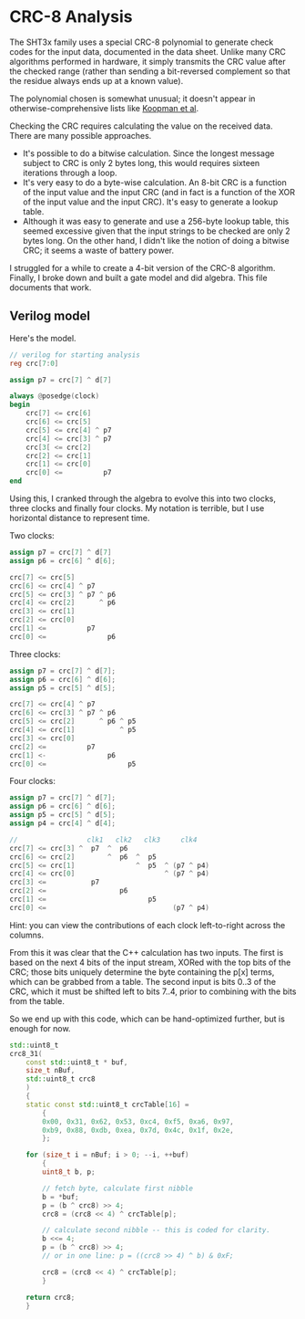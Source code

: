 # CRC-8 Analysis

The SHT3x family uses a special CRC-8 polynomial to generate check codes for the input data, documented in the data sheet. Unlike many CRC algorithms performed in hardware, it simply transmits the CRC value after the checked range (rather than sending a bit-reversed complement so that the residue always ends up at a known value).

The polynomial chosen is somewhat unusual; it doesn't appear in otherwise-comprehensive lists like [Koopman et al](http://users.ece.cmu.edu/~koopman/roses/dsn04/koopman04_crc_poly_embedded.pdf).

Checking the CRC requires calculating the value on the received data. There are many possible approaches.

- It's possible to do a bitwise calculation. Since the longest message subject to CRC is only 2 bytes long, this would requires sixteen iterations through a loop.
- It's very easy to do a byte-wise calculation. An 8-bit CRC is a function of the input value and the input CRC (and in fact is a function of the XOR of the input value and the input CRC). It's easy to generate a lookup table.
- Although it was easy to generate and use a 256-byte lookup table, this seemed excessive given that the input strings to be checked are only 2 bytes long. On the other hand, I didn't like the notion of doing a bitwise CRC; it seems a waste of battery power.

I struggled for a while to create a 4-bit version of the CRC-8 algorithm. Finally, I broke down and built a gate model and did algebra. This file documents that work.

## Verilog model

Here's the model.

```verilog
// verilog for starting analysis
reg crc[7:0]

assign p7 = crc[7] ^ d[7]

always @posedge(clock)
begin
    crc[7] <= crc[6]
    crc[6] <= crc[5]
    crc[5] <= crc[4] ^ p7
    crc[4] <= crc[3] ^ p7
    crc[3[ <= crc[2]
    crc[2] <= crc[1]
    crc[1] <= crc[0]
    crc[0] <=          p7
end
```

Using this, I cranked through the algebra to evolve this into two clocks, three clocks and finally four clocks. My notation is terrible, but I use horizontal distance to represent time.

Two clocks:

```verilog
assign p7 = crc[7] ^ d[7]
assign p6 = crc[6] ^ d[6];

crc[7] <= crc[5]
crc[6] <= crc[4] ^ p7
crc[5] <= crc[3] ^ p7 ^ p6
crc[4] <= crc[2]      ^ p6
crc[3] <= crc[1]
crc[2] <= crc[0]
crc[1] <=          p7
crc[0] <=               p6
```

Three clocks:

```verilog
assign p7 = crc[7] ^ d[7];
assign p6 = crc[6] ^ d[6];
assign p5 = crc[5] ^ d[5];

crc[7] <= crc[4] ^ p7
crc[6] <= crc[3] ^ p7 ^ p6
crc[5] <= crc[2]      ^ p6 ^ p5
crc[4] <= crc[1]           ^ p5
crc[3] <= crc[0]
crc[2] <=          p7
crc[1] <-               p6
crc[0] <=                    p5
```

Four clocks:

```verilog
assign p7 = crc[7] ^ d[7];
assign p6 = crc[6] ^ d[6];
assign p5 = crc[5] ^ d[5];
assign p4 = crc[4] ^ d[4];

//                 clk1   clk2   clk3     clk4
crc[7] <= crc[3] ^  p7  ^  p6
crc[6] <= crc[2]        ^  p6  ^  p5
crc[5] <= crc[1]               ^  p5  ^ (p7 ^ p4)
crc[4] <= crc[0]                      ^ (p7 ^ p4)
crc[3] <=           p7
crc[2] <=                  p6
crc[1] <=                         p5
crc[0] <=                               (p7 ^ p4)
```

Hint: you can view the contributions of each clock left-to-right across the columns.

From this it was clear that the C++ calculation has two inputs. The first is based on the next 4 bits of the input stream, XORed with the top bits of the CRC; those bits uniquely determine the byte containing the p[x] terms, which can be grabbed from a table. The second input is bits 0..3 of the CRC, which it must be shifted left to bits 7..4, prior to combining with the bits from the table.

So we end up with this code, which can be hand-optimized further, but is enough for now.

```c++
std::uint8_t
crc8_31(
    const std::uint8_t * buf,
    size_t nBuf,
    std::uint8_t crc8
    )
    {
    static const std::uint8_t crcTable[16] =
        {
        0x00, 0x31, 0x62, 0x53, 0xc4, 0xf5, 0xa6, 0x97,
        0xb9, 0x88, 0xdb, 0xea, 0x7d, 0x4c, 0x1f, 0x2e,
        };

    for (size_t i = nBuf; i > 0; --i, ++buf)
        {
        uint8_t b, p;

        // fetch byte, calculate first nibble
        b = *buf;
        p = (b ^ crc8) >> 4;
        crc8 = (crc8 << 4) ^ crcTable[p];

        // calculate second nibble -- this is coded for clarity.
        b <<= 4;
        p = (b ^ crc8) >> 4;
        // or in one line: p = ((crc8 >> 4) ^ b) & 0xF;

        crc8 = (crc8 << 4) ^ crcTable[p];
        }

    return crc8;
    }
```
